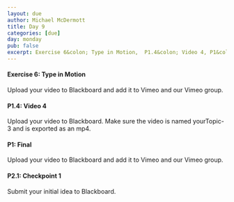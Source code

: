 ```yaml
---
layout: due
author: Michael McDermott
title: Day 9
categories: [due]
day: monday
pub: false
excerpt: Exercise 6&colon; Type in Motion,  P1.4&colon; Video 4, P1&colon; Final, &amp; P2.1: Checkpoint 1
---
```

#### Exercise 6: Type in Motion
Upload your video to Blackboard and add it to Vimeo and our Vimeo group.

#### P1.4: Video 4
Upload your video to Blackboard. Make sure the video is named yourTopic-3 and is exported as an mp4.

#### P1: Final
Upload your video to Blackboard and add it to Vimeo and our Vimeo group.

#### P2.1: Checkpoint 1
Submit your initial idea to Blackboard.
